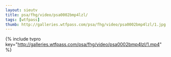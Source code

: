 ```yaml
--- 
layout: sieutv
title: psa/fhg/video/psa0002bmp4lzl/
tags: [wtfpass]
thumb: http://galleries.wtfpass.com/psa/fhg/video/psa0002bmp4lzl/1.jpg
---
```

{% include tvpro key="http://galleries.wtfpass.com/psa/fhg/video/psa0002bmp4lzl/1.mp4" %} 
